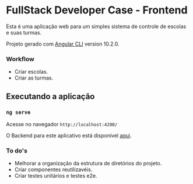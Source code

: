 <h1> FullStack Developer Case - Frontend</h1>

Esta é uma aplicação web para um simples sistema de controle de escolas e suas turmas.

Projeto gerado com [Angular CLI](https://github.com/angular/angular-cli) version 10.2.0.

### Workflow
- Criar escolas.
- Criar as turmas.

## Executando a aplicação

### `ng serve`

Acesse no navegador `http://localhost:4200/`

O Backend para este aplicativo está disponível [aqui](https://github.com/luisfernandoteikowski/fullstackdev-case).

### To do's
- Melhorar a organização da estrutura de diretórios do projeto.
- Criar componentes reutilizavéis.
- Criar testes unitários e testes e2e.

